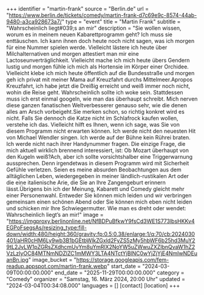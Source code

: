 +++
identifier = "martin-frank"
source = "Berlin.de"
url = "https://www.berlin.de/tickets/comedy/martin-frank-d7c69e9c-8574-44ab-9480-a3ca928673a7/"
type = "event"
title = "Martin Frank"
subtitle = "Wahrscheinlich liegt#039;s an mir"
description = "Sie wollen wissen, worum es in meinem neuen Kabarettprogramm geht? Ich muss sie enttäuschen. Ich kann ihnen doch heute noch nicht sagen, was ich morgen für eine Nummer spielen werde. Vielleicht lästere ich heute über Milchalternativen und morgen attestiert man mir eine Lactoseunverträglichkeit. Vielleicht mache ich mich heute übers Gendern lustig und morgen fühle ich mich als Hortensie im Körper einer Orchidee. Vielleicht klebe ich mich heute öffentlich auf die Bundesstraße und morgen geh ich privat mit meiner Mama auf Kreuzfahrt durchs Mittelmeer.Apropos Kreuzfahrt, ich habe jetzt die Dreißig erreicht und weiß immer noch nicht, wohin die Reise geht. Wahrscheinlich sollte ich woke sein. Stattdessen muss ich erst einmal googeln, wie man das überhaupt schreibt. Mich nerven diese ganzen fanatischen Weltverbesserer genauso sehr, wie die denen alles am Arsch vorbeigeht.Sie merken schon, so richtig konkret wird es nicht. Falls Sie dennoch die Katze nicht im Schlafrock kaufen wollen, verstehe ich das. Vielleicht hilft es Ihnen, wenn ich sage, was Sie von diesem Programm nicht erwarten können. Ich werde nicht den neuesten Hit von Michael Wendler singen. Ich werde auf der Bühne kein Rührei braten. Ich werde nicht nach ihrer Handynummer fragen. Die einzige Frage, die mich aktuell wirklich brennend interessiert, ist: Ob Mozart überhaupt von den Kugeln weiß?Ach, aber ich sollte vorsichtshalber eine Triggerwarnung aussprechen. Denn irgendetwas in diesem Programm wird mit Sicherheit Gefühle verletzen. Seien es meine absurden Beobachtungen aus dem alltäglichen Leben, wiedergegeben in meiner ländlich-rustikalen Art oder die eine italienische Arie, die Sie an Ihre Zangengeburt erinnern lässt.Übrigens bin ich der Meinung, Kabarett und Comedy gleicht mehr einer Personenwahl. Entweder Sie können mich leiden und wir verbringen gemeinsam einen schönen Abend oder Sie können mich eben nicht leiden und schicken mir Ihre Schwiegermutter. Wie man es dreht oder wendet: Wahrscheinlich liegt’s an mir!"
image = "https://imgproxy.berlinonline.net/NfBDPuBfkwY9fsCd3WE1S773lbsHKKv4EGPoFsegsAs/resizing_type:fill-down/width:480/height:360/gravity:fp:0.5:0.38/enlarge:1/q:70/cb:2024030401/aHR0cHM6Ly9wb3B1bGEtbWlkZGxld2FyZS5zMy5hbWF6b25hd3MuY29tL2JvLW1pZGRsZXdhcmUvYm8uYmRlX2NoYW5uZWwuZXZlbnQvaW1hZ2VzLzIyOC84MTNmNDZlZC1mMWY3LTA4NTctYjBlNC0wYjZjYjE4NmIwNDEuanBn.jpg"
image_bucket = "https://storage.googleapis.com/fem-readup.appspot.com/martin-frank.webp"
start_date = "2024-03-09T00:00:00.000"
end_date = "2025-11-29T00:00:00.000"
category = "Comedy"
organizer = "Samstag, 16. März 2024, 20:00 Uhr"
updated = "2024-03-04T00:34:08.000"
languages = []
[contact]
[location]
+++